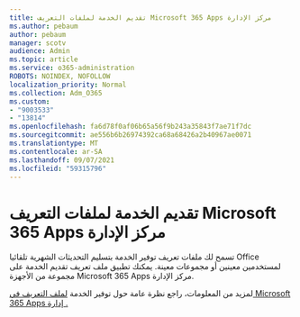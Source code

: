 ```yaml
---
title: تقديم الخدمة لملفات التعريف Microsoft 365 Apps مركز الإدارة
ms.author: pebaum
author: pebaum
manager: scotv
audience: Admin
ms.topic: article
ms.service: o365-administration
ROBOTS: NOINDEX, NOFOLLOW
localization_priority: Normal
ms.collection: Adm_O365
ms.custom:
- "9003533"
- "13814"
ms.openlocfilehash: fa6d78f0af06b65a56f9b243a35843f7ae71f7dc
ms.sourcegitcommit: ae556b6b26974392ca68a68426a2b40967ae0071
ms.translationtype: MT
ms.contentlocale: ar-SA
ms.lasthandoff: 09/07/2021
ms.locfileid: "59315796"
---
```

# <a name="servicing-profiles-in-microsoft-365-apps-admin-center"></a>تقديم الخدمة لملفات التعريف Microsoft 365 Apps مركز الإدارة

تسمح لك ملفات تعريف توفير الخدمة بتسليم التحديثات الشهرية تلقائيا Office لمستخدمين معينين أو مجموعات معينة. يمكنك تطبيق ملف تعريف تقديم الخدمة على مجموعة من الأجهزة Microsoft 365 Apps مركز الإدارة.

لمزيد من المعلومات، راجع نظرة عامة حول توفير الخدمة [لملف التعريف في Microsoft 365 Apps إدارة .](https://docs.microsoft.com/deployoffice/admincenter/servicing-profile)